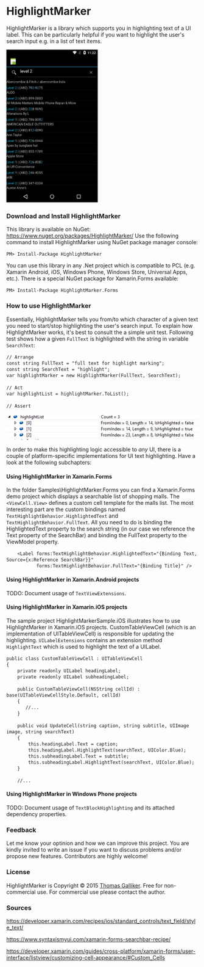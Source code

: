 # HighlightMarker
HighlightMarker is a library which supports you in highlighting text of a UI label. This can be particularly helpful if you want to highlight the user's search input e.g. in a list of text items. 

<img src="/Samples/Screenshot.Android.png" width="240">

### Download and Install HighlightMarker
This library is available on NuGet: https://www.nuget.org/packages/HighlightMarker/
Use the following command to install HighlightMarker using NuGet package manager console:

    PM> Install-Package HighlightMarker

You can use this library in any .Net project which is compatible to PCL (e.g. Xamarin Android, iOS, Windows Phone, Windows Store, Universal Apps, etc.). There is a special NuGet package for Xamarin.Forms available:

    PM> Install-Package HighlightMarker.Forms

### How to use HighlightMarker
Essentially, HighlightMarker tells you from/to which character of a given text you need to start/stop highlighting the user's search input. To explain how HighlightMarker works, it's best to consult the a simple unit test. Following test shows how a given ```FullText``` is highlighted with the string in variable ```SearchText```:

```
// Arrange
const string FullText = "full text for highlight marking";
const string SearchText = "highlight";
var highlightMarker = new HighlightMarker(FullText, SearchText);

// Act
var highlightList = highlightMarker.ToList();

// Assert
```
![Debug view of highlightList](/readme/images/highlightlist.png)

In order to make this highlighting logic accessible to *any* UI, there is a couple of platform-specific implementations for UI text highlighting. Have a look at the following subchapters:

#### Using HighlightMarker in Xamarin.Forms
In the folder Samples\HighlightMarker.Forms you can find a Xamarin.Forms demo project which displays a searchable list of shopping malls. The ```<ViewCell.View>``` defines a custom cell template for the malls list. The most interesting part are the custom bindings named ```TextHighlightBehavior.HighlightedText``` and ```TextHighlightBehavior.FullText```. All you need to do is binding the HighlightedText property to the search string (in our case we reference the Text property of the SearchBar) and binding the FullText property to the ViewModel property. 

```
    <Label forms:TextHighlightBehavior.HighlightedText="{Binding Text, Source={x:Reference SearchBar}}"
           forms:TextHighlightBehavior.FullText="{Binding Title}" />
```

#### Using HighlightMarker in Xamarin.Android projects
TODO: Document usage of ```TextViewExtensions```.

#### Using HighlightMarker in Xamarin.iOS projects
The sample project HighlightMarkerSample.iOS illustrates how to use HighlightMarker in Xamarin.iOS projects. CustomTableViewCell (which is an implementation of UITableViewCell) is responsible for updating the highlighting. ```UILabelExtensions``` contains an extension method ```HighlightText``` which is used to highlight the text of a UILabel.
```
public class CustomTableViewCell : UITableViewCell
{
    private readonly UILabel headingLabel;
    private readonly UILabel subheadingLabel;

    public CustomTableViewCell(NSString cellId) : base(UITableViewCellStyle.Default, cellId)
    {
       //...
    }

    public void UpdateCell(string caption, string subtitle, UIImage image, string searchText)
    {
        this.headingLabel.Text = caption;
        this.headingLabel.HighlightText(searchText, UIColor.Blue);
        this.subheadingLabel.Text = subtitle;
        this.subheadingLabel.HighlightText(searchText, UIColor.Blue);
    }
    
    //...
```

#### Using HighlightMarker in Windows Phone projects
TODO: Document usage of ```TextBlockHighlighting``` and its attached dependency properties.

### Feedback
Let me know your optinion and how we can improve this project. You are kindly invited to write an issue if you want to discuss problems and/or propose new features. Contributors are highly welcome!

### License
HighlightMarker is Copyright &copy; 2015 [Thomas Galliker](https://ch.linkedin.com/in/thomasgalliker). Free for non-commercial use. For commercial use please contact the author.

### Sources

https://developer.xamarin.com/recipes/ios/standard_controls/text_field/style_text/

https://www.syntaxismyui.com/xamarin-forms-searchbar-recipe/

https://developer.xamarin.com/guides/cross-platform/xamarin-forms/user-interface/listview/customizing-cell-appearance/#Custom_Cells




